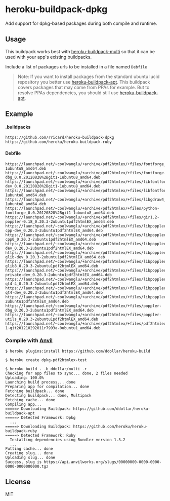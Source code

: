 # heroku-buildpack-dpkg

Add support for dpkg-based packages during both compile and runtime.

## Usage

This buildpack works best with [heroku-buildpack-multi](https://github.com/ddollar/heroku-buildpack-multi) so that it can be used with your app's existing buildpacks.

Include a list of packages urls to be installed in a file named `Debfile`

> Note: If you want to install packages from the standard ubuntu lucid repository you better use [heroku-buildpack-apt](https://github.com/ddollar/heroku-buildpack-apt). This buildpack covers packages that may come from PPAs for example. But to resolve PPAs dependencies, you should still use [heroku-buildpack-apt](https://github.com/ddollar/heroku-buildpack-apt).

## Example

#### .buildpacks

    https://github.com/rricard/heroku-buildpack-dpkg
    https://github.com/heroku/heroku-buildpack-ruby

#### Debfile


    https://launchpad.net/~coolwanglu/+archive/pdf2htmlex/+files/fontforge_0.0.20120828%2Bgit1-1ubuntu8_amd64.deb
    https://launchpad.net/~coolwanglu/+archive/pdf2htmlex/+files/fontforge-dbg_0.0.20120828%2Bgit1-1ubuntu8_amd64.deb
    https://launchpad.net/~coolwanglu/+archive/pdf2htmlex/+files/libfontforge-dev_0.0.20120828%2Bgit1-1ubuntu8_amd64.deb
    https://launchpad.net/~coolwanglu/+archive/pdf2htmlex/+files/libfontforge1_0.0.20120828%2Bgit1-1ubuntu8_amd64.deb
    https://launchpad.net/~coolwanglu/+archive/pdf2htmlex/+files/libgdraw4_0.0.20120828%2Bgit1-1ubuntu8_amd64.deb
    https://launchpad.net/~coolwanglu/+archive/pdf2htmlex/+files/python-fontforge_0.0.20120828%2Bgit1-1ubuntu8_amd64.deb
    https://launchpad.net/~coolwanglu/+archive/pdf2htmlex/+files/gir1.2-poppler-0.18_0.20.3-2ubuntu1pdf2htmlEX_amd64.deb
    https://launchpad.net/~coolwanglu/+archive/pdf2htmlex/+files/libpoppler-cpp-dev_0.20.3-2ubuntu1pdf2htmlEX_amd64.deb
    https://launchpad.net/~coolwanglu/+archive/pdf2htmlex/+files/libpoppler-cpp0_0.20.3-2ubuntu1pdf2htmlEX_amd64.deb
    https://launchpad.net/~coolwanglu/+archive/pdf2htmlex/+files/libpoppler-dev_0.20.3-2ubuntu1pdf2htmlEX_amd64.deb
    https://launchpad.net/~coolwanglu/+archive/pdf2htmlex/+files/libpoppler-glib-dev_0.20.3-2ubuntu1pdf2htmlEX_amd64.deb
    https://launchpad.net/~coolwanglu/+archive/pdf2htmlex/+files/libpoppler-glib8_0.20.3-2ubuntu1pdf2htmlEX_amd64.deb
    https://launchpad.net/~coolwanglu/+archive/pdf2htmlex/+files/libpoppler-private-dev_0.20.3-2ubuntu1pdf2htmlEX_amd64.deb
    https://launchpad.net/~coolwanglu/+archive/pdf2htmlex/+files/libpoppler-qt4-4_0.20.3-2ubuntu1pdf2htmlEX_amd64.deb
    https://launchpad.net/~coolwanglu/+archive/pdf2htmlex/+files/libpoppler-qt4-dev_0.20.3-2ubuntu1pdf2htmlEX_amd64.deb
    https://launchpad.net/~coolwanglu/+archive/pdf2htmlex/+files/libpoppler27_0.20.3-2ubuntu1pdf2htmlEX_amd64.deb
    https://launchpad.net/~coolwanglu/+archive/pdf2htmlex/+files/poppler-dbg_0.20.3-2ubuntu1pdf2htmlEX_amd64.deb
    https://launchpad.net/~coolwanglu/+archive/pdf2htmlex/+files/poppler-utils_0.20.3-2ubuntu1pdf2htmlEX_amd64.deb
    https://launchpad.net/~coolwanglu/+archive/pdf2htmlex/+files/pdf2htmlex_0.6-1~git201210292011r7993a-0ubuntu1_amd64.deb


    
### Compile with [Anvil](https://github.com/ddollar/anvil-cli)

    $ heroku plugins:install https://github.com/ddollar/heroku-build
    
    $ heroku create dpkg-pdf2htmlex-test
    
    $ heroku build . -b ddollar/multi -r 
	Checking for app files to sync... done, 2 files needed
	Uploading: 100.0%
	Launching build process... done
	Preparing app for compilation... done
	Fetching buildpack... done
	Detecting buildpack... done, Multipack
	Fetching cache... done
	Compiling app...
	=====> Downloading Buildpack: https://github.com/ddollar/heroku-buildpack-apt
	=====> Detected Framework: Dpkg
	  ...
	=====> Downloading Buildpack: https://github.com/heroku/heroku-buildpack-ruby
	=====> Detected Framework: Ruby
	  Installing dependencies using Bundler version 1.3.2
	  ...
	Putting cache... done
	Creating slug... done
	Uploading slug... done
	Success, slug is https://api.anvilworks.org/slugs/00000000-0000-0000-0000-0000000000.tgz
	
## License

MIT
